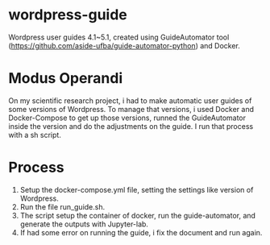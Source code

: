 # wordpress-guide
Wordpress user guides 4.1~5.1, created using GuideAutomator tool (https://github.com/aside-ufba/guide-automator-python) and Docker.

# Modus Operandi
On my scientific research project, i had to make automatic user guides of some versions of Wordpress. To manage that versions, i used Docker and Docker-Compose to get up those versions, runned the GuideAutomator inside the version and do the adjustments on the guide. I run that process with a sh script.

# Process
1. Setup the docker-compose.yml file, setting the settings like version of Wordpress.
2. Run the file run_guide.sh. 
3. The script setup the container of docker, run the guide-automator, and generate the outputs with Jupyter-lab. 
4. If had some error on running the guide, i fix the document and run again.
